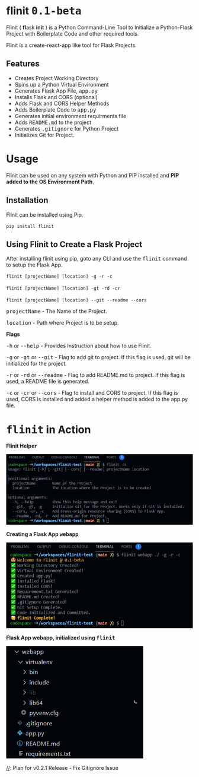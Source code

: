 # flinit <kbd>0.1-beta</kbd>

Flinit ( **fl**ask **init** ) is a  Python Command-Line Tool to Initialize a Python-Flask Project with Boilerplate Code and other required tools.

Flinit is a create-react-app like tool for Flask Projects.

## Features
- Creates Project Working Directory
- Spins up a Python Virtual Environment
- Generates Flask App File, <kbd>app.py</kbd>
- Installs Flask and CORS (optional)
- Adds Flask and CORS Helper Methods
- Adds Boilerplate Code to <kbd>app.py</kbd>
- Generates initial environment requirments file
- Adds <kbd>README.md</kbd> to the project
- Generates <kbd>.gitignore</kbd> for Python Project
- Initializes Git for Project.


# Usage

Flinit can be used on any system with Python and PIP installed and **PIP added to the OS Environment Path**.

## Installation

Flinit can be installed using Pip.

```
pip install flinit
```

## Using Flinit to Create a Flask Project

After installing flinit using pip, goto any CLI and use the <kbd>flinit</kbd> command to setup the Flask App.

```
flinit [projectName] [location] -g -r -c

flinit [projectName] [location] -gt -rd -cr

flinit [projectName] [location] --git --readme --cors
```

<kbd>projectName</kbd> - The Name of the Project.

<kbd>location</kbd>    - Path where Project is to be setup.

**Flags**

<kbd>-h</kbd> or <kbd>--help</kbd> - Provides Instruction about how to use Flinit.

<kbd>-g</kbd> or <kbd>-gt</kbd> or <kbd>--git</kbd> - Flag to add git to project. If this flag is used, git will be initialized for the project.

<kbd>-r</kbd> or <kbd>-rd</kbd> or <kbd>--readme</kbd> - Flag to add README.md to project. If this flag is used, a README file is generated.

<kbd>-c</kbd> or <kbd>-cr</kbd> or <kbd>--cors</kbd> - Flag to install and CORS to project. If this flag is used, CORS is installed and added a helper method is added to the app.py file.


# <kbd>flinit</kbd> in Action

**Flinit Helper**

!["Flinit Helper"](./examples/flinit-helper.png)

**Creating a Flask App <kbd>webapp</kbd>**

!["Flinit In Action"](./examples/flinit-in-action.png)

**Flask App webapp, initialized using <kbd>flinit</kbd>**

!["Flinit In Action"](./examples/file-structure.png)


[//]: Plan for v0.2.1 Release - Fix Gitignore Issue

[//]: https://stackabuse.com/executing-shell-commands-with-python/

[//]: https://stackoverflow.com/questions/1158076/implement-touch-using-python

[//]: https://youtu.be/BKvj4FH67H8?t=1296

[//]: https://dev.to/divshekhar/python-subprocess-execute-shell-commands-1bl2#:~:text=The%20subprocess.,object%20of%20CompletedProcess%20in%20Python.

[//]: https://code-maven.com/slides/python/argparse-named

[//]: https://stackoverflow.com/questions/53151899/python-how-to-script-virtual-environment-building-and-activation
